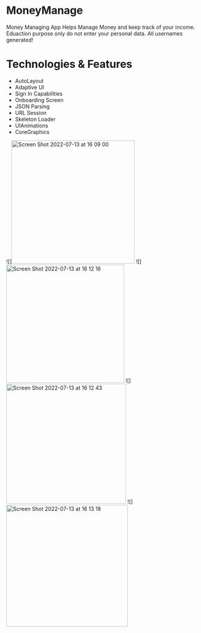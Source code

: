# MoneyManage
Money Managing App
Helps Manage Money and keep track of your income. Eduaction purpose only do not enter your personal data. All usernames generated!
# Technologies & Features
- AutoLayout
- Adaptive UI
- Sign In Capabilities
- Onboarding Screen
- JSON Parsing
- URL Session
- Skeleton Loader
- UIAnimations
- CoreGraphics

![]<img width="328" alt="Screen Shot 2022-07-13 at 16 09 00" src="https://user-images.githubusercontent.com/89012665/178742058-e97f3a09-4fe6-4421-963d-3484948d3b5e.png">
![]<img width="314" alt="Screen Shot 2022-07-13 at 16 12 16" src="https://user-images.githubusercontent.com/89012665/178742085-ef085417-8cf0-4a5e-bb99-051d333b7302.png">
 ![]<img width="319" alt="Screen Shot 2022-07-13 at 16 12 43" src="https://user-images.githubusercontent.com/89012665/178742163-79d14e57-b7b7-4673-ad09-4f446c35ec72.png">
 ![]<img width="324" alt="Screen Shot 2022-07-13 at 16 13 18" src="https://user-images.githubusercontent.com/89012665/178742179-83fd2e0b-4814-499f-8c49-5a290b4c0d9a.png">

